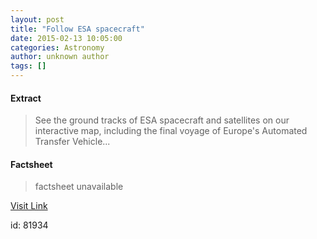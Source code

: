 ```yaml
---
layout: post
title: "Follow ESA spacecraft"
date: 2015-02-13 10:05:00
categories: Astronomy
author: unknown author
tags: []
---
```



#### Extract
>See the ground tracks of ESA spacecraft and satellites on our interactive map, including the final voyage of Europe's Automated Transfer Vehicle...

#### Factsheet
>factsheet unavailable

[Visit Link](http://www.esa.int/Our_Activities/Operations/Track_ESA_missions)

id:   81934


